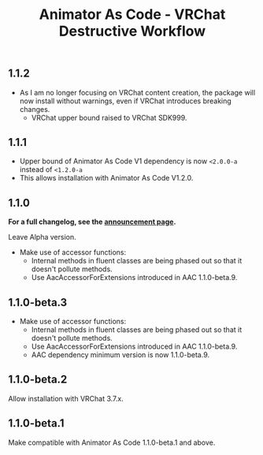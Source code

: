 ﻿---
title: Animator As Code - VRChat Destructive Workflow
---

## 1.1.2

- As I am no longer focusing on VRChat content creation, the package will now install without warnings,
  even if VRChat introduces breaking changes.
  - VRChat upper bound raised to VRChat SDK999.

## 1.1.1

- Upper bound of Animator As Code V1 dependency is now `<2.0.0-a` instead of `<1.2.0-a`
- This allows installation with Animator As Code V1.2.0.

## 1.1.0

**For a full changelog, see the [announcement page](/updates/2024/08/21/p0).**

Leave Alpha version.

- Make use of accessor functions:
  - Internal methods in fluent classes are being phased out so that it doesn't pollute methods.
  - Use AacAccessorForExtensions introduced in AAC 1.1.0-beta.9.

## 1.1.0-beta.3

- Make use of accessor functions:
    - Internal methods in fluent classes are being phased out so that it doesn't pollute methods.
    - Use AacAccessorForExtensions introduced in AAC 1.1.0-beta.9.
    - AAC dependency minimum version is now 1.1.0-beta.9.

## 1.1.0-beta.2

Allow installation with VRChat 3.7.x.

## 1.1.0-beta.1

Make compatible with Animator As Code 1.1.0-beta.1 and above.
